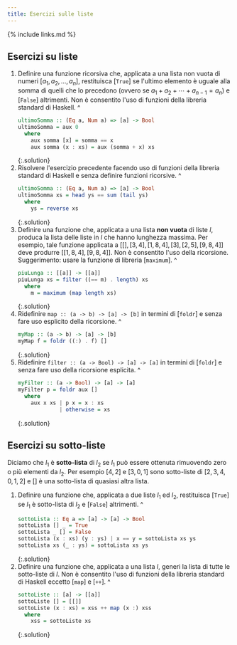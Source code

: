 ```yaml
---
title: Esercizi sulle liste
---
```


{% include links.md %}

## Esercizi su liste

1. Definire una funzione ricorsiva che, applicata a una lista non
   vuota di numeri $[a_1, a_2, \dots, a_n]$, restituisca [`True`] se
   l'ultimo elemento è uguale alla somma di quelli che lo precedono
   (ovvero se $a_1 + a_2 + \cdots + a_{n-1} = a_n$) e [`False`] altrimenti. Non
   è consentito l'uso di funzioni della libreria standard di
   Haskell.
   ^
   ``` haskell
   ultimoSomma :: (Eq a, Num a) => [a] -> Bool
   ultimoSomma = aux 0
     where
       aux somma [x] = somma == x
       aux somma (x : xs) = aux (somma + x) xs
   ```
   {:.solution}
2. Risolvere l'esercizio precedente facendo uso di funzioni della
   libreria standard di Haskell e senza definire funzioni ricorsive.
   ^
   ``` haskell
   ultimoSomma :: (Eq a, Num a) => [a] -> Bool
   ultimoSomma xs = head ys == sum (tail ys)
     where
       ys = reverse xs
   ```
   {:.solution}
3. Definire una funzione che, applicata a una lista **non vuota** di
   liste $l$, produca la lista delle liste in $l$ che hanno
   lunghezza massima.  Per esempio, tale funzione applicata a $[[],
   [3,4], [1,8,4], [3], [2,5], [9,8,4]]$ deve produrre $[[1,8,4],
   [9,8,4]]$.  Non è consentito l'uso della
   ricorsione. Suggerimento: usare la funzione di libreria [`maximum`].
   ^
   ``` haskell
   piuLunga :: [[a]] -> [[a]]
   piuLunga xs = filter ((== m) . length) xs
     where
       m = maximum (map length xs)
   ```
   {:.solution}
4. Ridefinire `map :: (a -> b) -> [a] -> [b]` in termini di [`foldr`]
   e senza fare uso esplicito della ricorsione.
   ^
   ``` haskell
   myMap :: (a -> b) -> [a] -> [b]
   myMap f = foldr ((:) . f) []
   ```
   {:.solution}
5. Ridefinire `filter :: (a -> Bool) -> [a] -> [a]` in termini di
   [`foldr`] e senza fare uso della ricorsione esplicita.
   ^
   ``` haskell
   myFilter :: (a -> Bool) -> [a] -> [a]
   myFilter p = foldr aux []
     where
       aux x xs | p x = x : xs
                | otherwise = xs
   ```
   {:.solution}

## Esercizi su sotto-liste

Diciamo che $l_1$ è **sotto-lista** di $l_2$ se $l_1$ può essere
ottenuta rimuovendo zero o più elementi da $l_2$. Per esempio
$[4,2]$ e $[3,0,1]$ sono sotto-liste di $[2,3,4,0,1,2]$ e $[]$ è una
sotto-lista di quasiasi altra lista.

1. Definire una funzione che, applicata a due liste $l_1$ ed $l_2$,
   restituisca [`True`] se $l_1$ è sotto-lista di $l_2$ e [`False`]
   altrimenti.
   ^
   ``` haskell
   sottoLista :: Eq a => [a] -> [a] -> Bool
   sottoLista [] _ = True
   sottoLista _ [] = False
   sottoLista (x : xs) (y : ys) | x == y = sottoLista xs ys
   sottoLista xs (_ : ys) = sottoLista xs ys
   ```
   {:.solution}
2. Definire una funzione che, applicata a una lista $l$, generi la
   lista di tutte le sotto-liste di $l$.  Non è consentito l'uso di
   funzioni della libreria standard di Haskell eccetto [`map`] e [`++`].
   ^
   ``` haskell
   sottoListe :: [a] -> [[a]]
   sottoListe [] = [[]]
   sottoListe (x : xs) = xss ++ map (x :) xss
     where
       xss = sottoListe xs
   ```
   {:.solution}
